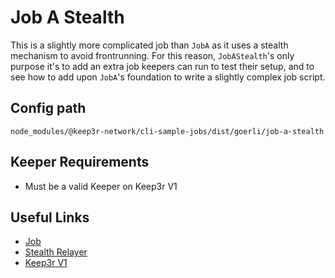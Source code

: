# Job A Stealth

This is a slightly more complicated job than `JobA` as it uses a stealth mechanism to avoid frontrunning. For this reason, `JobAStealth`'s only purpose it's to add an extra job keepers can run to test their setup, and to see how to add upon `JobA`'s foundation to write a slightly complex job script.

## Config path

`node_modules/@keep3r-network/cli-sample-jobs/dist/goerli/job-a-stealth`

## Keeper Requirements

* Must be a valid Keeper on Keep3r V1

## Useful Links

* [Job](https://goerli.etherscan.io/address/0x9DC52d978290f13b73692C5AeA21B4C8954e909A)
* [Stealth Relayer](https://goerli.etherscan.io/address/0xD44A48001A4BAd6f23aD8750eaD0036765A35d4b)
* [Keep3r V1](https://goerli.etherscan.io/address/0x3364bf0a8dcb15e463e6659175c90a57ee3d4288)